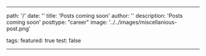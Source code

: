 ---
path: '/'
date: ''
title: 'Posts coming soon'
author: ''
description: 'Posts coming soon'
posttype: "career"
image: '../../images/miscellanious-post.png'

tags: 
featured: true
test: false
---	---

